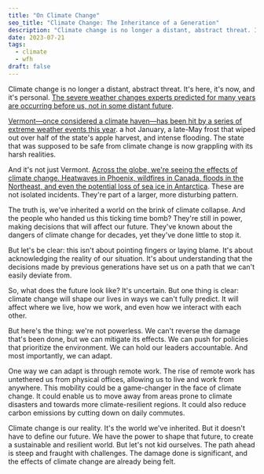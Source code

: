 ```yaml
---
title: "On Climate Change"
seo_title: "Climate Change: The Inheritance of a Generation"
description: "Climate change is no longer a distant, abstract threat. It's here, it's now, and it's personal. We've inherited a world on the brink of climate collapse. But it doesn't have to define our future."
date: 2023-07-21
tags:
  - climate
  - wfh
draft: false
---
```



Climate change is no longer a distant, abstract threat. It's here, it's now, and it's personal. [The severe weather changes experts predicted for many years are occurring before us, not in some distant future](https://www.theatlantic.com/science/archive/2023/07/climate-change-tipping-points/674778/).

[Vermont—once considered a climate haven—has been hit by a series of extreme weather events this year](https://www.theatlantic.com/science/archive/2023/07/climate-change-safe-states-vermont-floods/674780/). a hot January, a late-May frost that wiped out over half of the state's apple harvest, and intense flooding. The state that was supposed to be safe from climate change is now grappling with its harsh realities.

And it's not just Vermont. [Across the globe, we're seeing the effects of climate change. Heatwaves in Phoenix, wildfires in Canada, floods in the Northeast, and even the potential loss of sea ice in Antarctica](https://www.theatlantic.com/science/archive/2023/07/heat-climate-crises-natural-disasters/674700/). These are not isolated incidents. They're part of a larger, more disturbing pattern.

The truth is, we've inherited a world on the brink of climate collapse. And the people who handed us this ticking time bomb? They're still in power, making decisions that will affect our future. They've known about the dangers of climate change for decades, yet they've done little to stop it.

But let's be clear: this isn't about pointing fingers or laying blame. It's about acknowledging the reality of our situation. It's about understanding that the decisions made by previous generations have set us on a path that we can't easily deviate from.

So, what does the future look like? It's uncertain. But one thing is clear: climate change will shape our lives in ways we can't fully predict. It will affect where we live, how we work, and even how we interact with each other.

But here's the thing: we're not powerless. We can't reverse the damage that's been done, but we can mitigate its effects. We can push for policies that prioritize the environment. We can hold our leaders accountable. And most importantly, we can adapt.

One way we can adapt is through remote work. The rise of remote work has untethered us from physical offices, allowing us to live and work from anywhere. This mobility could be a game-changer in the face of climate change. It could enable us to move away from areas prone to climate disasters and towards more climate-resilient regions. It could also reduce carbon emissions by cutting down on daily commutes.

Climate change is our reality. It's the world we've inherited. But it doesn't have to define our future. We have the power to shape that future, to create a sustainable and resilient world. But let's not kid ourselves. The path ahead is steep and fraught with challenges. The damage done is significant, and the effects of climate change are already being felt.